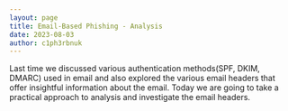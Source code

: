 ```yaml
---
layout: page
title: Email-Based Phishing - Analysis
date: 2023-08-03
author: c1ph3rbnuk
---
```


Last time we discussed various authentication methods(SPF, DKIM, DMARC) used in email and also explored the various email headers that offer insightful information about the email. Today we are going to take a practical approach to analysis and investigate the email headers.